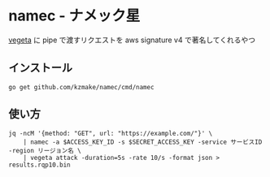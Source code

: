 # namec - ナメック星

[vegeta](https://github.com/tsenart/vegeta) に pipe で渡すリクエストを aws signature v4 で著名してくれるやつ

## インストール

```
go get github.com/kzmake/namec/cmd/namec
```

## 使い方
```
jq -ncM '{method: "GET", url: "https://example.com/"}' \
    | namec -a $ACCESS_KEY_ID -s $SECRET_ACCESS_KEY -service サービスID -region リージョン名 \
    | vegeta attack -duration=5s -rate 10/s -format json > results.rqp10.bin
```
